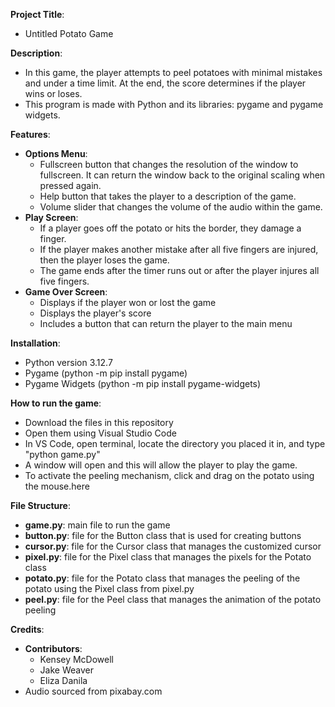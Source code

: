 **Project Title**: 
 - Untitled Potato Game

**Description**: 
 - In this game, the player attempts to peel potatoes with minimal mistakes and under a time limit. At the end, the score determines if the player wins or loses.
 - This program is made with Python and its libraries: pygame and pygame widgets.

**Features**:
 - **Options Menu**:
      - Fullscreen button that changes the resolution of the window to fullscreen. It can return the window back to the original scaling when pressed again.
      - Help button that takes the player to a description of the game.
      - Volume slider that changes the volume of the audio within the game.
 - **Play Screen**:
      - If a player goes off the potato or hits the border, they damage a finger.
      - If the player makes another mistake after all five fingers are injured, then the player loses the game.
      - The game ends after the timer runs out or after the player injures all five fingers.
 - **Game Over Screen**:
      - Displays if the player won or lost the game
      - Displays the player's score
      - Includes a button that can return the player to the main menu

**Installation**:
 - Python version 3.12.7
 - Pygame (python -m pip install pygame)
 - Pygame Widgets (python -m pip install pygame-widgets)
   
**How to run the game**:
 - Download the files in this repository
 - Open them using Visual Studio Code
 - In VS Code, open terminal, locate the directory you placed it in, and type "python game.py"
 - A window will open and this will allow the player to play the game.
 - To activate the peeling mechanism, click and drag on the potato using the mouse.here
   
**File Structure**: 
 - **game.py**: main file to run the game
 - **button.py**: file for the Button class that is used for creating buttons
 - **cursor.py**: file for the Cursor class that manages the customized cursor
 - **pixel.py**: file for the Pixel class that manages the pixels for the Potato class
 - **potato.py**: file for the Potato class that manages the peeling of the potato using the Pixel class from pixel.py
 - **peel.py**: file for the Peel class that manages the animation of the potato peeling

**Credits**:
 - **Contributors**:
     - Kensey McDowell
     - Jake Weaver
     - Eliza Danila
 - Audio sourced from pixabay.com
